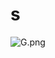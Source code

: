 # s

![G.png](https://github.com/Tan12d/Oracle-Database-Problems/assets/100254217/41f68e7f-a0a3-4cc6-8033-570d9eef8c34")
